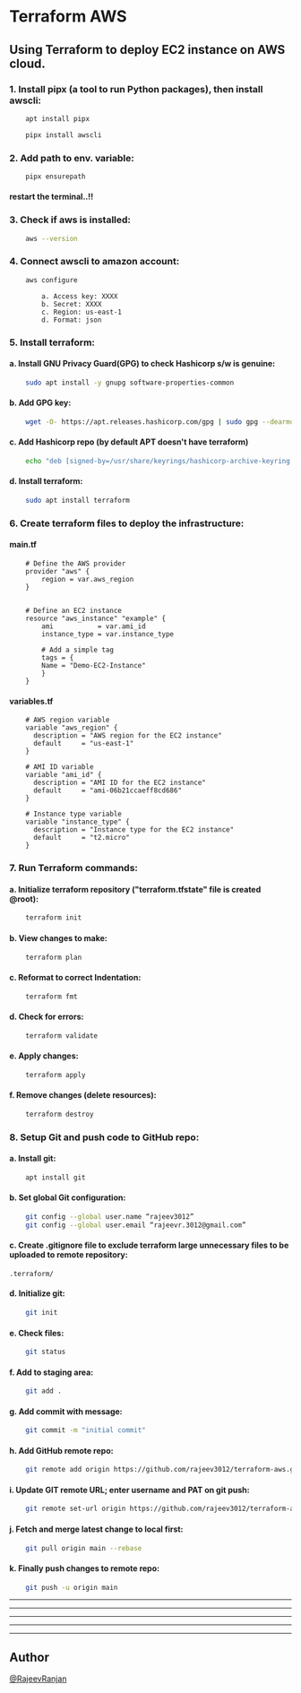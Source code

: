 
# Terraform AWS 

## Using Terraform to deploy EC2 instance on AWS cloud.




### 1. Install pipx (a tool to run Python packages), then install awscli:
```bash
    apt install pipx
```
```bash
    pipx install awscli
```


### 2. Add path to env. variable:
```bash
    pipx ensurepath
```

#### restart the terminal..!!
		

### 3. Check if aws is installed:	
```bash
    aws --version
```

### 4. Connect awscli to amazon account:
```bash
    aws configure
```
            a. Access key: XXXX
            b. Secret: XXXX
            c. Region: us-east-1
            d. Format: json

### 5. Install terraform:

#### a. Install GNU Privacy Guard(GPG) to check Hashicorp s/w is genuine:

```bash
    sudo apt install -y gnupg software-properties-common
```
    
#### b. Add GPG key:

```bash
    wget -O- https://apt.releases.hashicorp.com/gpg | sudo gpg --dearmor -o /usr/share/keyrings/hashicorp-archive-keyring.gpg
```
    
#### c. Add Hashicorp repo (by default APT doesn't have terraform)

```bash
    echo "deb [signed-by=/usr/share/keyrings/hashicorp-archive-keyring.gpg] https://apt.releases.hashicorp.com $(lsb_release -cs) main" | sudo tee /etc/apt/sources.list.d/hashicorp.list
```
    
#### d. Install terraform:

```bash    	
    sudo apt install terraform
```

### 6. Create terraform files to deploy the infrastructure:

#### main.tf
	
        # Define the AWS provider
        provider "aws" {
            region = var.aws_region
        }
        
        
        # Define an EC2 instance
        resource "aws_instance" "example" {
            ami           = var.ami_id
            instance_type = var.instance_type
        
            # Add a simple tag
            tags = {
            Name = "Demo-EC2-Instance"
            }
        }
	
	
#### variables.tf
	
		# AWS region variable
		variable "aws_region" {
		  description = "AWS region for the EC2 instance"
		  default     = "us-east-1"
		}
		
		# AMI ID variable
		variable "ami_id" {
		  description = "AMI ID for the EC2 instance"
		  default     = "ami-06b21ccaeff8cd686"
		}
		
		# Instance type variable
		variable "instance_type" {
		  description = "Instance type for the EC2 instance"
		  default     = "t2.micro"
		}	
	

### 7. Run Terraform commands:
	
#### a. Initialize terraform repository ("terraform.tfstate" file is created @root):
    
```bash
    terraform init
```

#### b. View changes to make:

```bash	
    terraform plan
```
        
#### c. Reformat to correct Indentation:
    
```bash    
    terraform fmt
```
        
#### d. Check for errors:
    
```bash    
    terraform validate
```
        
#### e. Apply changes:

```bash	
    terraform apply
```
        
#### f. Remove changes (delete resources):

```bash
    terraform destroy
```
		
			
### 8. Setup Git and push code to GitHub repo:

#### a. Install git:

```bash	
    apt install git
```
        
#### b. Set global Git configuration:

```bash
    git config --global user.name “rajeev3012”
    git config --global user.email “rajeevr.3012@gmail.com”
```
    
#### c. Create .gitignore file to exclude terraform large unnecessary files to be uploaded to remote repository:

    .terraform/
    
#### d. Initialize git:

```bash
    git init
```
    
#### e. Check files:
    
```bash
    git status
```

#### f. Add to staging area:
    
```bash    
    git add .
```
    
#### g. Add commit with message:

```bash
    git commit -m "initial commit"
```

    
#### h. Add GitHub remote repo:

```bash
    git remote add origin https://github.com/rajeev3012/terraform-aws.git
```

#### i. Update GIT remote URL; enter username and PAT on git push:

```bash
    git remote set-url origin https://github.com/rajeev3012/terraform-aws.git
```

#### j. Fetch and merge latest change to local first:

```bash
    git pull origin main --rebase
```

#### k. Finally push changes to remote repo:

```bash
    git push -u origin main
```

---
---
---
---
---		
			

## Author

[@RajeevRanjan](https://github.com/rajeev3012/)

